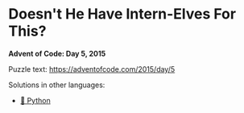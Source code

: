 # Doesn't He Have Intern-Elves For This?

**Advent of Code: Day 5, 2015**

Puzzle text: <https://adventofcode.com/2015/day/5>

Solutions in other languages:

- [🐍 Python](../../../../python/2015/05_doesnt_he_have_intern-elves_for_this)
